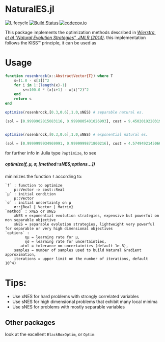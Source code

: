 # NaturalES.jl

![Lifecycle](https://img.shields.io/badge/lifecycle-experimental-orange.svg)<!--
![Lifecycle](https://img.shields.io/badge/lifecycle-maturing-blue.svg)
![Lifecycle](https://img.shields.io/badge/lifecycle-stable-green.svg)
![Lifecycle](https://img.shields.io/badge/lifecycle-retired-orange.svg)
![Lifecycle](https://img.shields.io/badge/lifecycle-archived-red.svg)
![Lifecycle](https://img.shields.io/badge/lifecycle-dormant-blue.svg) -->
[![Build Status](https://travis-ci.org/francescoalemanno/NaturalES.jl.svg?branch=master)](https://travis-ci.com/francescoalemanno/NaturalES.jl)
[![codecov.io](http://codecov.io/github/francescoalemanno/NaturalES.jl/coverage.svg?branch=master)](http://codecov.io/github/francescoalemanno/NaturalES.jl?branch=master)
<!--
[![Documentation](https://img.shields.io/badge/docs-stable-blue.svg)](https://francescoalemanno.github.io/NaturalES.jl/stable)
[![Documentation](https://img.shields.io/badge/docs-master-blue.svg)](https://francescoalemanno.github.io/NaturalES.jl/dev)
-->

This package implements the optimization methods described in
[_Wierstra, et al "Natural Evolution Strategies", JMLR (2014)_](http://www.jmlr.org/papers/volume15/wierstra14a/wierstra14a.pdf).
this implementation follows the KISS™ principle, it can be used as

# Usage

```julia
function rosenbrock(x::AbstractVector{T}) where T
    s=(1.0 - x[1])^2
    for i in 1:(length(x)-1)
        s+=100.0 * (x[i+1] - x[i]^2)^2
    end
    return s
end

optimize(rosenbrock,[0.3,0.6],1.0,sNES) # separable natural es.

(sol = [0.9999902815083116, 0.9999805401026993], cost = 9.450201922031972e-11)


optimize(rosenbrock,[0.3,0.6],1.0,xNES) # exponential natural es.

(sol = [0.9999999934969991, 0.9999999871800216], cost = 4.574949214506023e-17)
```

for further info in Julia type `?optimize`, to see

##### optimize(f, μ, σ, [method=sNES;options...])

minimizes the function `f` according to:

    `f` : function to optimize
        μ::Vector -> cost::Real
    `μ` : initial condition
        μ::Vector
    `σ` : initial uncertainty on μ
        σ::{Real | Vector | Matrix}
    `method` : xNES or sNES
        xNES = exponential evolution strategies, expensive but powerful on non separable objective
        sNES = separable evolution strategies, lightweight very powerful for separable or very high dimensional objectives
    `options` :
             ημ = learning rate for μ,
             ησ = learning rate for uncertainties,
           atol = tolerance on uncertainties (default 1e-8),
        samples = number of samples used to build Natural Gradient approximation,
        iterations = upper limit on the number of iterations, default 10^4)

# Tips:

* Use xNES for hard problems with strongly correlated variables
* Use sNES for high dimensional problems that exhibit many local minima
* Use sNES for problems with mostly separable variables

## Other packages

look at the excellent `BlackBoxOptim`, or `Optim`
